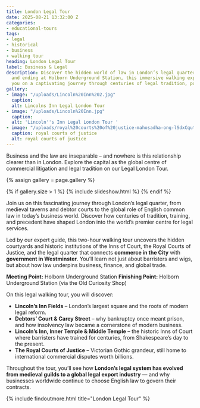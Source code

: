```yaml
---
title: London Legal Tour
date: 2025-08-21 13:32:00 Z
categories:
- educational-tours
tags:
- legal
- historical
- business
- walking tour
heading: London Legal Tour
label: Business & Legal
description: Discover the hidden world of law in London’s legal quarter. Starting
  and ending at Holborn Underground Station, this immersive walking experience takes
  you on a captivating journey through centuries of legal tradition, power, and ceremony.
gallery:
- image: "/uploads/Lincoln%20Inn%202.jpg"
  caption: 
  alt: Lincolns Inn Legal London Tour
- image: "/uploads/Lincoln%20Inn.jpg"
  caption: 
  alt: 'Lincoln''s Inn Legal London Tour '
- image: "/uploads/royal%20courts%20of%20justice-mahosadha-ong-lSdxCqutMKE-unsplash.jpg"
  caption: royal courts of justice
  alt: royal courts of justice
---
```


Business and the law are inseparable – and nowhere is this relationship clearer than in London. Explore the capital as the global centre of commercial litigation and legal tradition on our Legal London Tour.

{% assign gallery = page.gallery %}

{% if gallery.size > 1 %}
  {% include slideshow.html %}
{% endif %}

Join us on this fascinating journey through London’s legal quarter, from medieval taverns and debtor courts to the global role of English common law in today’s business world. Discover how centuries of tradition, training, and precedent have shaped London into the world’s premier centre for legal services.

Led by our expert guide, this two-hour walking tour uncovers the hidden courtyards and historic institutions of the Inns of Court, the Royal Courts of Justice, and the legal quarter that connects **commerce in the City** with **government in Westminster**. You’ll learn not just about barristers and wigs, but about how law underpins business, finance, and global trade.

**Meeting Point:** Holborn Underground Station
**Finishing Point:** Holborn Underground Station (via the Old Curiosity Shop)

On this legal walking tour, you will discover:

* **Lincoln’s Inn Fields** – London’s largest square and the roots of modern legal reform.
* **Debtors’ Court & Carey Street** – why bankruptcy once meant prison, and how insolvency law became a cornerstone of modern business.
* **Lincoln’s Inn, Inner Temple & Middle Temple** – the historic Inns of Court where barristers have trained for centuries, from Shakespeare’s day to the present.
* **The Royal Courts of Justice** – Victorian Gothic grandeur, still home to international commercial disputes worth billions.

Throughout the tour, you’ll see how **London’s legal system has evolved from medieval guilds to a global legal export industry** — and why businesses worldwide continue to choose English law to govern their contracts.


{% include findoutmore.html title="London Legal Tour" %}